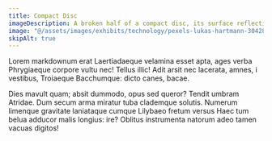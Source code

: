 ```yaml
---
title: Compact Disc
imageDescription: A broken half of a compact disc, its surface reflecting light in all directions.
image: "@/assets/images/exhibits/technology/pexels-lukas-hartmann-304281-1127121.jpg"
skipAlt: true
---
```


Lorem markdownum erat Laertiadaeque velamina esset apta, ages verba Phrygiaeque
corpore vultu nec! Tellus illic! Adit arsit nec lacerata, amnes, i vestibus,
Troiaeque Bacchumque: dicto canes, bacae.

Dies mavult quam; absit dummodo, opus sed queror? Tendit umbram Atridae. Dum
secum arma miratur tuba clademque solutis. Numerum limenque gravitate laniataque
cumque Lilybaeo fretum versus Haec tum belua adducor malis longius: ire? Oblitus
instrumenta natorum adeo tamen vacuas digitos!
